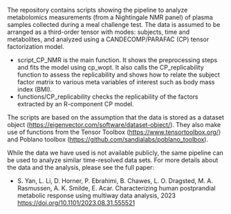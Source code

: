 The repository contains scripts showing the pipeline to analyze metabolomics measurements (from a Nightingale NMR panel) of plasma samples collected during a meal challenge test. The data is assumed to
be arranged as a third-order tensor with modes: subjects, time and metabolites, and analyzed using a CANDECOMP/PARAFAC (CP) tensor factorization model. 
- script_CP_NMR is the main function. It shows the preprocessing steps and fits the model using cp_wopt. It also calls the CP_replicability function to assess the replicability and 
shows how to relate the subject factor matrix to various meta variables of interest such as body mass index (BMI).
- functions/CP_replicability checks the replicability of the factors extracted by an R-component CP model.

The scripts are based on the assumption that the data is stored as a dataset object (https://eigenvector.com/software/dataset-object/). They also make use of functions from the Tensor Toolbox 
(https://www.tensortoolbox.org/) and Poblano toolbox (https://github.com/sandialabs/poblano_toolbox).

While the data we have used is not available publicly, the same pipeline can be used to analyze similar time-resolved data sets. For more details about the data and the analysis, please see the full paper:
-  S. Yan, L. Li, D. Horner, P. Ebrahimi, B. Chawes, L. O. Dragsted, M. A. Rasmussen, A. K. Smilde,  E. Acar. Characterizing human postprandial metabolic response using multiway data analysis, 2023
https://doi.org/10.1101/2023.08.31.555521

  
